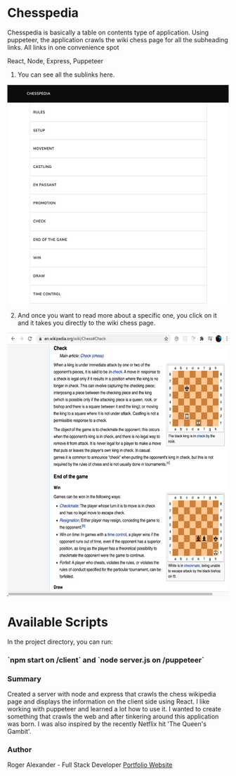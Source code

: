 # Chesspedia

Chesspedia is basically a table on contents type of application. Using puppeteer, the application crawls the wiki chess page for all the subheading links. All links in one convenience spot

React, Node, Express, Puppeteer

1. You can see all the sublinks here.

<img src="client/src/media/pup1.png" width="650" height="500">

2. And once you want to read more about a specific one, you click on it and it takes you directly to the wiki chess page.

<img src="client/src/media/pup2.png" width="700" height="600">

# Available Scripts

In the project directory, you can run:

<h3>`npm start on /client` and `node server.js on /puppeteer`</h3>

<h3>Summary</h3>
Created a server with node and express that crawls the chess wikipedia page and displays the information on the client side using React. I like working with puppeteer and learned a lot how to use it. I wanted to create something that crawls the web and after tinkering around this application was born. I was also inspired by the recently Netflix hit 'The Queen's Gambit'.

<h3>Author</h3>

Roger Alexander - Full Stack Developer <a href="http://www.douschesois.com">Portfolio Website</a>
